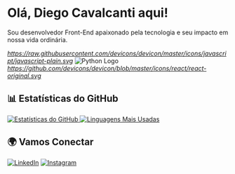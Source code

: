  <!-- in your header -->
<link rel="stylesheet" href="https://cdn.jsdelivr.net/gh/devicons/devicon@latest/devicon.min.css">

<!-- in your body -->
<i class="devicon-devicon-plain"></i>

# Olá, Diego Cavalcanti aqui!

Sou desenvolvedor Front-End apaixonado pela tecnologia e seu impacto em nossa vida ordinária. 

<i class="devicon-devicon-plain">https://raw.githubusercontent.com/devicons/devicon/master/icons/javascript/javascript-plain.svg</i>
![Python Logo](https://www.python.org/community/logos/python-logo-master-v3-TM.png)
<i class="devicon-devicon-plain">https://github.com/devicons/devicon/blob/master/icons/react/react-original.svg</i>

## 📊 Estatísticas do GitHub

<a href="https://github.com/seu-usuario">
  <img src="https://github-readme-stats.vercel.app/api?username=diego-cavalcantii&show_icons=true&theme=radical" alt="Estatísticas do GitHub" />
</a>
<a href="https://github.com/seu-usuario">
  <img src="https://github-readme-stats.vercel.app/api/top-langs/?username=diego-cavalcantii&layout=compact&theme=radical" alt="Linguagens Mais Usadas" />
</a>

## 🌍 Vamos Conectar

[![LinkedIn](https://img.shields.io/badge/LinkedIn-0A66C2?style=for-the-badge&logo=linkedin&logoColor=white)](https://www.linkedin.com/in/diego-silva-cavalcanti-a8b2b91a4/)
[![Instagram](https://img.shields.io/badge/Instagram-E4405F?style=for-the-badge&logo=instagram&logoColor=white)](https://www.instagram.com/diiego_cavalcanti/)


